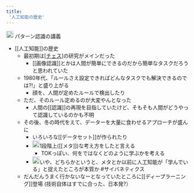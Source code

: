 ```yaml
---
title:
 '人工知能の歴史'
---
```


<img src='https://scrapbox.io/api/pages/blu3mo-public/情報科学の達人/icon' alt='情報科学の達人.icon' height="19.5"/> パターン認識の講義
- [[人工知能]]の歴史
    - 最初期は[[チェス]](知性っぽいタスク)の研究がメインだった
        - [[画像認識]]とかは人間が簡単にできるのだから簡単なタスクだろうと思われていた
    - 1980年代、「ルールさえ設定できればどんなタスクでも解決できるのでは?!」と盛り上がる
        - 顔を、人間が定めたルールで検出したり
    - ただ、そのルール定めるのが大変やんとなった
        - 人間の[[認識]]の再現を目指していたけど、そもそも人間がどうやって認識しているのかも不明
    - その後、冬の時代をえて、データーを大量に食わせるアプローチが盛んに
        - いろいろな[[データセット]]が作られたり
        - <img src='https://scrapbox.io/api/pages/blu3mo-public/blu3mo/icon' alt='blu3mo.icon' height="19.5"/>1段階上([[メタ]])な考え方をしたと言える
            - TOKっぽい、何をではなくどのように学ぶかを考える
        - <img src='https://scrapbox.io/api/pages/blu3mo-public/blu3mo/icon' alt='blu3mo.icon' height="19.5"/>いや、どちらかというと、メタとか以前に人工知能が「学んでいる」と捉えたところが本質か #サイバネティクス
    - だんだんうまく行かないなーとなっていたところに[[ディープラーニング]]登場 (技術自体はすでに合った、日本発?）
